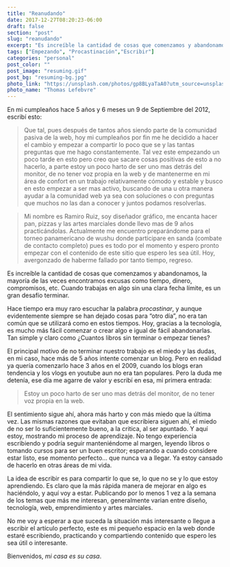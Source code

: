 ```yaml
---
title: "Reanudando"
date: 2017-12-27T08:20:23-06:00
draft: false
section: "post"
slug: "reanudando"
excerpt: "Es increíble la cantidad de cosas que comenzamos y abandonamos, la mayoría de las veces encontramos excusas como tiempo, dinero, compromisos, etc. Cuando trabajas en algo sin una clara fecha límite, es un gran desafío terminar. Hace tiempo era muy raro escuchar la palabra procastinar…"
tags: ["Empezando", "Procastinación","Escribir"]
categories: "personal"
post_color: ""
post_image: "resuming.gif"
post_bg: "resuming-bg.jpg"
photo_link: "https://unsplash.com/photos/gp8BLyaTaA0?utm_source=unsplash&utm_medium=referral&utm_content=creditCopyText"
photo_name: "Thomas Lefebvre"
---
```

En mi cumpleaños hace 5 años y 6 meses un 9 de Septiembre del 2012, escribí esto:

> Que tal, pues después de tantos años siendo parte de la comunidad pasiva de la web, hoy mi cumpleaños por fin me he decidido a hacer el cambio y empezar a compartir lo poco que se y las tantas preguntas que me hago constantemente. Tal vez este empezando un poco tarde en esto pero creo que sacare cosas positivas de esto a no hacerlo, a parte estoy un poco harto de ser uno mas detrás del monitor, de no tener voz propia en la web y de mantenerme en mi área de confort en un trabajo relativamente cómodo y estable y busco en esto empezar a ser mas activo, buscando de una u otra manera ayudar a la comunidad web ya sea con soluciones o con preguntas que muchos no las dan a conocer y juntos podamos resolverlas.

> Mi nombre es Ramiro Ruiz, soy diseñador gráfico, me encanta hacer pan, pizzas y las artes marciales donde llevo mas de 9 años practicándolas. Actualmente me encuentro preparándome para el torneo panamericano de wushu donde participare en sanda (combate de contacto completo) pues es todo por el momento y espero pronto empezar con el contenido de este sitio que espero les sea útil.
Hoy, avergonzado de haberme fallado por tanto tiempo, regreso.

Es increíble la cantidad de cosas que comenzamos y abandonamos, la mayoría de las veces encontramos excusas como tiempo, dinero, compromisos, etc. Cuando trabajas en algo sin una clara fecha límite, es un gran desafío terminar.

Hace tiempo era muy raro escuchar la palabra _procastinar_, y aunque evidentemente siempre se han dejado cosas para “otro día”, no era tan común que se utilizará como en estos tiempos. Hoy, gracias a la tecnología, es mucho más fácil comenzar o crear algo e igual de fácil abandonarlas. Tan simple y claro como ¿Cuantos libros sin terminar o empezar tienes?

El principal motivo de no terminar nuestro trabajo es el miedo y las dudas, en mi caso, hace más de 5 años intente comenzar un blog. Pero en realidad ya quería comenzarlo hace 3 años en el 2009, cuando los blogs eran tendencia y los vlogs en youtube aun no era tan populares. Pero la duda me detenía, ese día me agarre de valor y escribí en esa, mi primera entrada:

> Estoy un poco harto de ser uno mas detrás del monitor, de no tener voz propia en la web.

El sentimiento sigue ahí, ahora más harto y con más miedo que la última vez. Las mismas razones que evitaban que escribiera siguen ahí, el miedo de no ser lo suficientemente bueno, a la critica, al ser apuntado. Y aquí estoy, mostrando mi proceso de aprendizaje. No tengo experiencia escribiendo y podría seguir manteniéndome al margen, leyendo libros o tomando cursos para ser un buen escritor; esperando a cuando considere estar listo, ese momento perfecto… que nunca va a llegar. Ya estoy cansado de hacerlo en otras áreas de mi vida.

La idea de escribir es para compartir lo que se, lo que no se y lo que estoy aprendiendo. Es claro que la más rápida manera de mejorar en algo es haciéndolo, y aquí voy a estar. Publicando por lo menos 1 vez a la semana de los temas que más me interesan, generalmente varian entre diseño, tecnología, web, emprendimiento y artes marciales.

No me voy a esperar a que suceda la situación más interesante o llegue a escribir el artículo perfecto, este es mi pequeño espacio en la web donde estaré escribiendo, practicando y compartiendo contenido que espero les sea útil o interesante.

Bienvenidos, _mi casa es su casa_.
